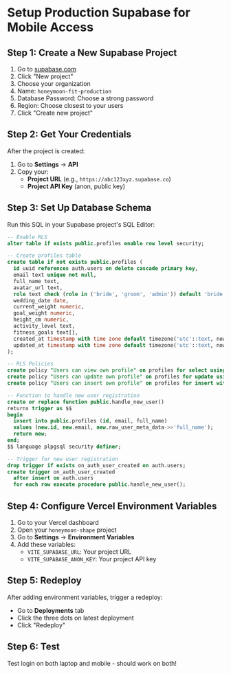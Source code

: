# Setup Production Supabase for Mobile Access

## Step 1: Create a New Supabase Project

1. Go to [supabase.com](https://supabase.com)
2. Click "New project"
3. Choose your organization
4. Name: `honeymoon-fit-production`
5. Database Password: Choose a strong password
6. Region: Choose closest to your users
7. Click "Create new project"

## Step 2: Get Your Credentials

After the project is created:

1. Go to **Settings** → **API**
2. Copy your:
   - **Project URL** (e.g., `https://abc123xyz.supabase.co`)
   - **Project API Key** (anon, public key)

## Step 3: Set Up Database Schema

Run this SQL in your Supabase project's SQL Editor:

```sql
-- Enable RLS
alter table if exists public.profiles enable row level security;

-- Create profiles table
create table if not exists public.profiles (
  id uuid references auth.users on delete cascade primary key,
  email text unique not null,
  full_name text,
  avatar_url text,
  role text check (role in ('bride', 'groom', 'admin')) default 'bride',
  wedding_date date,
  current_weight numeric,
  goal_weight numeric,
  height_cm numeric,
  activity_level text,
  fitness_goals text[],
  created_at timestamp with time zone default timezone('utc'::text, now()) not null,
  updated_at timestamp with time zone default timezone('utc'::text, now()) not null
);

-- RLS Policies
create policy "Users can view own profile" on profiles for select using (auth.uid() = id);
create policy "Users can update own profile" on profiles for update using (auth.uid() = id);
create policy "Users can insert own profile" on profiles for insert with check (auth.uid() = id);

-- Function to handle new user registration
create or replace function public.handle_new_user()
returns trigger as $$
begin
  insert into public.profiles (id, email, full_name)
  values (new.id, new.email, new.raw_user_meta_data->>'full_name');
  return new;
end;
$$ language plpgsql security definer;

-- Trigger for new user registration
drop trigger if exists on_auth_user_created on auth.users;
create trigger on_auth_user_created
  after insert on auth.users
  for each row execute procedure public.handle_new_user();
```

## Step 4: Configure Vercel Environment Variables

1. Go to your Vercel dashboard
2. Open your `honeymoon-shape` project
3. Go to **Settings** → **Environment Variables**
4. Add these variables:
   - `VITE_SUPABASE_URL`: Your project URL
   - `VITE_SUPABASE_ANON_KEY`: Your project API key

## Step 5: Redeploy

After adding environment variables, trigger a redeploy:
- Go to **Deployments** tab
- Click the three dots on latest deployment
- Click "Redeploy"

## Step 6: Test

Test login on both laptop and mobile - should work on both!

